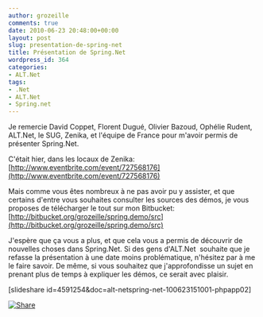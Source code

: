 ```yaml
---
author: grozeille
comments: true
date: 2010-06-23 20:48:00+00:00
layout: post
slug: presentation-de-spring-net
title: Présentation de Spring.Net
wordpress_id: 364
categories:
- ALT.Net
tags:
- .Net
- ALT.Net
- Spring.net
---
```


Je remercie David Coppet, Florent Dugué, Olivier Bazoud, Ophélie Rudent, ALT.Net, le SUG,  Zenika, et l'équipe de France pour m'avoir permis de présenter Spring.Net.

C'était hier, dans les locaux de Zenika: [http://www.eventbrite.com/event/727568176](http://www.eventbrite.com/event/727568176)

Mais comme vous êtes nombreux à ne pas avoir pu y assister, et que certains d'entre vous souhaites consulter les sources des démos, je vous proposes de télécharger le tout sur mon Bitbucket: [http://bitbucket.org/grozeille/spring.demo/src](http://bitbucket.org/grozeille/spring.demo/src)

J'espère que ça vous a plus, et que cela vous a permis de découvrir de nouvelles choses dans Spring.Net.
Si des gens d'ALT.Net  souhaite que je refasse la présentation à une date moins problématique, n'hésitez par à me le faire savoir.
De même, si vous souhaitez que j'approfondisse un sujet en prenant plus de temps à expliquer les démos, ce serait avec plaisir.

[slideshare id=4591254&doc=alt-netspring-net-100623151001-phpapp02]

[![Share](http://static.addtoany.com/buttons/share_save_256_24.png)](http://www.addtoany.com/share_save?linkurl=http%3A%2F%2Fgrozeille.com%2F2010%2F06%2F23%2Fpresentation-de-spring-net%2F&linkname=Pr%C3%A9sentation%20de%20Spring.Net)
